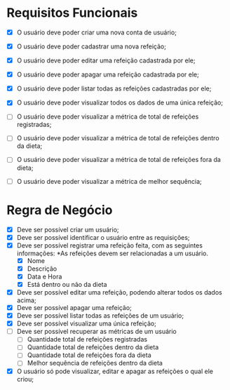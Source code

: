 # Requisitos Funcionais

- [x] O usuário deve poder criar uma nova conta de usuário;
- [x] O usuário deve poder cadastrar uma nova refeição;
- [x] O usuário deve poder editar uma refeição cadastrada por ele;
- [x] O usuário deve poder apagar uma refeição cadastrada por ele;
- [x] O usuário deve poder listar todas as refeições cadastradas por ele;
- [x] O usuário deve poder visualizar todos os dados de uma única refeição; 
- [ ] O usuário deve poder visualizar a métrica de total de refeições registradas; 
- [ ] O usuário deve poder visualizar a métrica de total de refeições dentro da dieta; 
- [ ] O usuário deve poder visualizar a métrica de total de refeições fora da dieta; 
- [ ] O usuário deve poder visualizar a métrica de melhor sequência; 


# Regra de Negócio

- [x] Deve ser possível criar um usuário;
- [x] Deve ser possível identificar o usuário entre as requisições;
- [x] Deve ser possível registrar uma refeição feita, com as seguintes informações:
    *As refeições devem ser relacionadas a um usuário.
    - [x] Nome
    - [x] Descrição
    - [x] Data e Hora
    - [x] Está dentro ou não da dieta
- [x] Deve ser possível editar uma refeição, podendo alterar todos os dados acima;
- [x] Deve ser possível apagar uma refeição;
- [x] Deve ser possível listar todas as refeições de um usuário;
- [x] Deve ser possível visualizar uma única refeição;
- [ ] Deve ser possível recuperar as métricas de um usuário
    - [ ] Quantidade total de refeições registradas
    - [ ] Quantidade total de refeições dentro da dieta
    - [ ] Quantidade total de refeições fora da dieta
    - [ ] Melhor sequência de refeições dentro da dieta
- [x] O usuário só pode visualizar, editar e apagar as refeições o qual ele criou;
